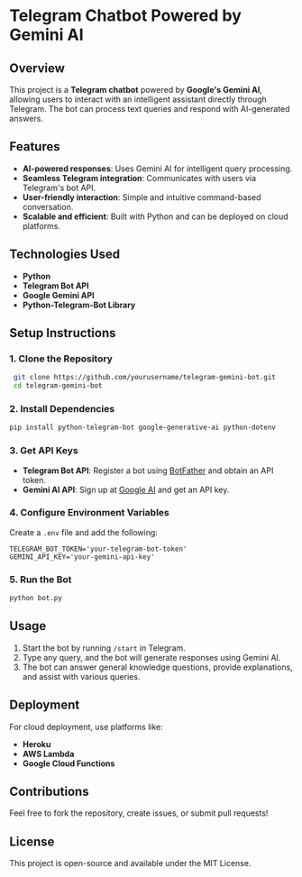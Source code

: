 # Telegram Chatbot Powered by Gemini AI

## Overview
This project is a **Telegram chatbot** powered by **Google's Gemini AI**, allowing users to interact with an intelligent assistant directly through Telegram. The bot can process text queries and respond with AI-generated answers.

## Features
- **AI-powered responses**: Uses Gemini AI for intelligent query processing.
- **Seamless Telegram integration**: Communicates with users via Telegram's bot API.
- **User-friendly interaction**: Simple and intuitive command-based conversation.
- **Scalable and efficient**: Built with Python and can be deployed on cloud platforms.

## Technologies Used
- **Python**
- **Telegram Bot API**
- **Google Gemini API**
- **Python-Telegram-Bot Library**

## Setup Instructions

### 1. Clone the Repository
```sh
 git clone https://github.com/yourusername/telegram-gemini-bot.git
 cd telegram-gemini-bot
```

### 2. Install Dependencies
```sh
pip install python-telegram-bot google-generative-ai python-dotenv
```

### 3. Get API Keys
- **Telegram Bot API**: Register a bot using [BotFather](https://t.me/botfather) and obtain an API token.
- **Gemini AI API**: Sign up at [Google AI](https://ai.google.dev) and get an API key.

### 4. Configure Environment Variables
Create a `.env` file and add the following:
```env
TELEGRAM_BOT_TOKEN='your-telegram-bot-token'
GEMINI_API_KEY='your-gemini-api-key'
```

### 5. Run the Bot
```sh
python bot.py
```

## Usage
1. Start the bot by running `/start` in Telegram.
2. Type any query, and the bot will generate responses using Gemini AI.
3. The bot can answer general knowledge questions, provide explanations, and assist with various queries.

## Deployment
For cloud deployment, use platforms like:
- **Heroku**
- **AWS Lambda**
- **Google Cloud Functions**

## Contributions
Feel free to fork the repository, create issues, or submit pull requests!

## License
This project is open-source and available under the MIT License.

